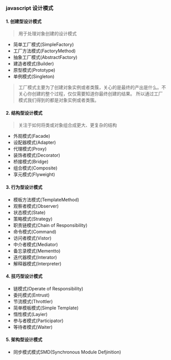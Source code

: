 ### javascript 设计模式

#### 1. 创建型设计模式
> 用于处理对象创建的设计模式

- 简单工厂模式(SimpleFactory)
- 工厂方法模式(FactoryMethod)
- 抽象工厂模式(AbstractFactory)
- 建造者模式(Builder)
- 原型模式(Prototype)
- 单例模式(Singleton)

> 工厂模式主要为了创建对象实例或者类簇，关心的是最终的产出是什么。不关心你创建的整个过程，仅仅需要知道你最终创建的结果。
所以通过工厂模式我们得到的都是对象实例或者类簇。

#### 2. 结构型设计模式
> 关注于如何将类或对象组合成更大、更复杂的结构

- 外观模式(Facade)
- 设配器模式(Adapter)
- 代理模式(Proxy)
- 装饰者模式(Decorator)
- 桥接模式(Bridge)
- 组合模式(Composite)
- 享元模式(Flyweight)

#### 3. 行为型设计模式
- 模板方法模式(TemplateMethod)
- 观察者模式(Observer)
- 状态模式(State)
- 策略模式(Strategy)
- 职责链模式(Chain of Responsibility)
- 命令模式(Command)
- 访问者模式(Vistor)
- 中介者模式(Mediator)
- 备忘录模式(Mementto)
- 迭代器模式(Interator)
- 解释器模式(Interpreter)

#### 4. 技巧型设计模式
- 链模式(Operate of Responsibility)
- 委托模式(Entrust)
- 节流模式(Throttler)
- 简单模板模式(Simple Template)
- 惰性模式(Layier)
- 参与者模式(Participator)
- 等待者模式(Waiter)

#### 5. 架构型设计模式
- 同步模式模式SMD(Synchronous Module Defjinition)


